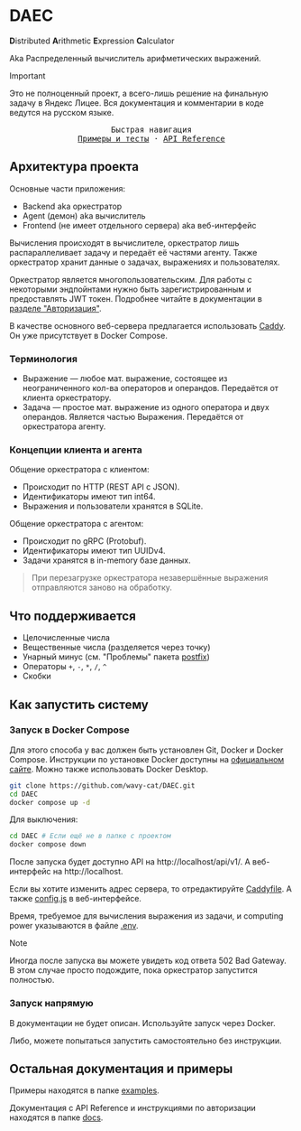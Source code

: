 # DAEC

**D**istributed **A**rithmetic **E**xpression **C**alculator

Aka Распределенный вычислитель арифметических выражений.

> [!IMPORTANT]
> Это не полноценный проект, а всего-лишь решение на финальную задачу в Яндекс Лицее.
> Вся документация и комментарии в коде ведутся на русском языке.

<p align="center">
  <samp>
    Быстрая навигация
    <br>
    <a href="https://github.com/wavy-cat/DAEC/tree/main/examples">Примеры и тесты</a> · 
    <a href="https://github.com/wavy-cat/DAEC/tree/main/docs">API Reference</a>
  </samp>
</p>

## Архитектура проекта

Основные части приложения:

* Backend aka оркестратор
* Agent (демон) aka вычислитель
* Frontend (не имеет отдельного сервера) aka веб-интерфейс

Вычисления происходят в вычислителе, оркестратор лишь распараллеливает задачу и передаёт её частями агенту.
Также оркестратор хранит данные о задачах, выражениях и пользователях.

Оркестратор является многопользовательским.
Для работы с некоторыми эндпойнтами нужно быть зарегистрированным и предоставлять JWT токен.
Подробнее читайте в документации в [разделе "Авторизация"](docs/Authorization.md).

В качестве основного веб-сервера предлагается использовать [Caddy](https://caddyserver.com/).
Он уже присутствует в Docker Compose.

### Терминология

* Выражение — любое мат. выражение, состоящее из неограниченного кол-ва операторов и операндов. Передаётся от клиента
  оркестратору.
* Задача — простое мат. выражение из одного оператора и двух операндов. Является частью Выражения. Передаётся от
  оркестратора агенту.

### Концепции клиента и агента

Общение оркестратора с клиентом:

* Происходит по HTTP (REST API с JSON).
* Идентификаторы имеют тип int64.
* Выражения и пользователи хранятся в SQLite.

Общение оркестратора с агентом:

* Происходит по gRPC (Protobuf).
* Идентификаторы имеют тип UUIDv4.
* Задачи хранятся в in-memory базе данных.

> При перезагрузке оркестратора незавершённые выражения отправляются заново на обработку.

## Что поддерживается

* Целочисленные числа
* Вещественные числа (разделяется через точку)
* Унарный минус (см. "Проблемы" пакета [postfix](backend/pkg/postfix/README.md))
* Операторы `+`, `-`, `*`, `/`, `^`
* Скобки

## Как запустить систему

### Запуск в Docker Compose

Для этого способа у вас должен быть установлен Git, Docker и Docker Compose.
Инструкции по установке Docker доступны на [официальном сайте](https://www.docker.com/get-started/). Можно также использовать Docker Desktop.

```bash
git clone https://github.com/wavy-cat/DAEC.git
cd DAEC
docker compose up -d
```

Для выключения:

```bash
cd DAEC # Если ещё не в папке с проектом
docker compose down
```

После запуска будет доступно API на http://localhost/api/v1/.
А веб-интерфейс на http://localhost.

Если вы хотите изменить адрес сервера, то отредактируйте [Caddyfile](Caddyfile).
А также [config.js](frontend/js/config.js) в веб-интерфейсе.

Время, требуемое для вычисления выражения из задачи, и computing power указываются в файле [.env](.env).

> [!NOTE]
> Иногда после запуска вы можете увидеть код ответа 502 Bad Gateway.
> В этом случае просто подождите, пока оркестратор запустится полностью.

### Запуск напрямую

В документации не будет описан. Используйте запуск через Docker.

Либо, можете попытаться запустить самостоятельно без инструкции.

## Остальная документация и примеры

Примеры находятся в папке [examples](examples).

Документация с API Reference и инструкциями по авторизации находятся в папке [docs](docs).